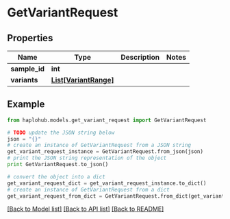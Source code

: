 # GetVariantRequest


## Properties
Name | Type | Description | Notes
------------ | ------------- | ------------- | -------------
**sample_id** | **int** |  | 
**variants** | [**List[VariantRange]**](VariantRange.md) |  | 

## Example

```python
from haplohub.models.get_variant_request import GetVariantRequest

# TODO update the JSON string below
json = "{}"
# create an instance of GetVariantRequest from a JSON string
get_variant_request_instance = GetVariantRequest.from_json(json)
# print the JSON string representation of the object
print GetVariantRequest.to_json()

# convert the object into a dict
get_variant_request_dict = get_variant_request_instance.to_dict()
# create an instance of GetVariantRequest from a dict
get_variant_request_from_dict = GetVariantRequest.from_dict(get_variant_request_dict)
```
[[Back to Model list]](../README.md#documentation-for-models) [[Back to API list]](../README.md#documentation-for-api-endpoints) [[Back to README]](../README.md)


